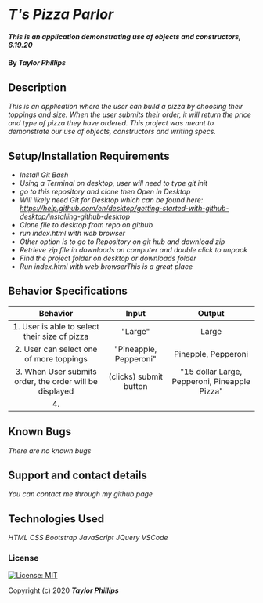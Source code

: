 # _T's Pizza Parlor_

#### _This is an application demonstrating use of objects and constructors, 6.19.20_

#### By _**Taylor Phillips**_

## Description

_This is an application where the user can build a pizza by choosing their toppings and size.  When the user submits their order, it will return the price and type of pizza they have ordered.  This project was meant to demonstrate our use of objects, constructors and writing specs._

## Setup/Installation Requirements

* _Install Git Bash_
* _Using a Terminal on desktop, user will need to type git init_
* _go to this repository and clone then Open in Desktop_
* _Will likely need Git for Desktop which can be found here: https://help.github.com/en/desktop/getting-started-with-github-desktop/installing-github-desktop_
* _Clone file to desktop from repo on github_
* _run index.html with web browser_
* _Other option is to go to Repository on git hub and download zip_
* _Retrieve zip file in downloads on computer and double click to unpack_
* _Find the project folder on desktop or downloads folder_
* _Run index.html with web browserThis is a great place_

## Behavior Specifications

| Behavior  | Input | Output  |
| :-------: | :---: | :-----: |
| 1. User is able to select their size of pizza  | "Large"  |   Large   |
| 2. User can select one of more toppings   |   "Pineapple, Pepperoni"    |     Pinepple, Pepperoni    |
| 3. When User submits order, the order will be displayed   |  (clicks) submit button   |   "15 dollar Large, Pepperoni, Pineapple Pizza"  |
| 4.     |     |      |

## Known Bugs

_There are no known bugs_

## Support and contact details

_You can contact me through my github page_

## Technologies Used

_HTML_
_CSS_
_Bootstrap_
_JavaScript_
_JQuery_
_VSCode_

### License

[![License: MIT](https://img.shields.io/badge/License-MIT-yellow.svg)](https://opensource.org/licenses/MIT)

Copyright (c) 2020 **_Taylor Phillips_**
